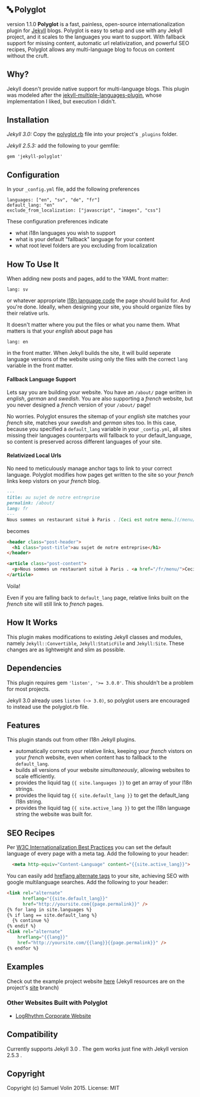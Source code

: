 :abc: Polyglot
---
version 1.1.0
__Polyglot__ is a fast, painless, open-source internationalization plugin for [Jekyll](http://jekyllrb.com) blogs. Polyglot is easy to setup and use with any Jekyll project, and it scales to the languages you want to support. With fallback support for missing content, automatic url relativization, and powerful SEO recipes, Polyglot allows any multi-language blog to focus on content without the cruft.

## Why?
Jekyll doesn't provide native support for multi-language blogs. This plugin was modeled after the [jekyll-multiple-languages-plugin](https://github.com/screeninteraction/jekyll-multiple-languages-plugin), whose implementation I liked, but execution I didn't.

## Installation
*Jekyll 3.0:* Copy the [polyglot.rb](https://github.com/untra/polyglot/blob/master/lib/polyglot.rb) file into your project's `_plugins` folder.

*Jekyll 2.5.3:* add the following to your gemfile:
```
gem 'jekyll-polyglot'
```

## Configuration
In your `_config.yml` file, add the following preferences
```
languages: ["en", "sv", "de", "fr"]
default_lang: "en"
exclude_from_localization: ["javascript", "images", "css"]
```
These configuration preferences indicate
- what i18n languages you wish to support
- what is your default "fallback" language for your content
- what root level folders are you excluding from localization

## How To Use It
When adding new posts and pages, add to the YAML front matter:
```
lang: sv
```
or whatever appropriate [I18n language code](https://developer.chrome.com/webstore/i18n)
the page should build for. And you're done. Ideally, when designing your site, you should
organize files by their relative urls.

It doesn't matter where you put the files or what you name them. What matters is
that your *english* about page has
```
lang: en
```
in the front matter. When Jekyll builds the site, it will build seperate language versions of
the website using only the files with the correct `lang` variable in the front matter.


#### Fallback Language Support
Lets say you are building your website. You have an `/about/` page written in *english*, *german* and
*swedish*. You are also supporting a *french* website, but you never designed a *french* version of your `/about/` page!

No worries. Polyglot ensures the sitemap of your *english* site matches your *french* site, matches your *swedish* and *german* sites too. In this case, because you specified a `default_lang` variable in your `_config.yml`, all sites missing their languages counterparts will fallback to your default_language, so content is preserved across different languages of your site.

#### Relativized Local Urls
No need to meticulously manage anchor tags to link to your correct language. Polyglot modifies how pages get written to the site so your *french* links keep vistors on your *french* blog.
```md
---
title: au sujet de notre entreprise
permalink: /about/
lang: fr
---
Nous sommes un restaurant situé à Paris . [Ceci est notre menu.](/menu/)
```
becomes
```html
<header class="post-header">
  <h1 class="post-title">au sujet de notre entreprise</h1>
</header>

<article class="post-content">
  <p>Nous sommes un restaurant situé à Paris . <a href="/fr/menu/">Ceci est notre menu.</a></p>
</article>
```
Voila!

Even if you are falling back to `default_lang` page, relative links built on the *french* site will
still link to *french* pages.

## How It Works
This plugin makes modifications to existing Jekyll classes and modules, namely `Jekyll::Convertible`, `Jekyll:StaticFile` and `Jekyll:Site`. These changes are as lightweight and slim as possible.

## Dependencies

This plugin requires gem `'listen', '>= 3.0.0'`. This shouldn't be a problem for most projects.

Jekyll 3.0 already uses `listen (~> 3.0)`, so polyglot users are encouraged to instead use the polyglot.rb file.


## Features
This plugin stands out from other I18n Jekyll plugins.
- automatically corrects your relative links, keeping your *french* vistors on your *french* website, even when content has to fallback to the `default_lang`.
- builds all versions of your website *simultaneously*, allowing websites to scale efficiently.
- provides the liquid tag `{{ site.languages }}` to get an array of your I18n strings.
- provides the liquid tag `{{ site.default_lang }}` to get the default_lang I18n string.
- provides the liquid tag `{{ site.active_lang }}` to get the I18n language string the website was built for.


## SEO Recipes
Per [W3C Internationalization Best Practices](http://www.w3.org/International/geo/html-tech/tech-lang.html#ri20060630.133615821)
you can set the default language of every page with a meta tag.
Add the following to your header:
```html
  <meta http-equiv="Content-Language" content="{{site.active_lang}}">
```

You can easily add [hreflang alternate tags](https://support.google.com/webmasters/answer/189077?hl=en)
to your site, achieving SEO with google multilanguage searches. Add the following to your header:
```html
<link rel="alternate"
      hreflang="{{site.default_lang}}"
      href="http://yoursite.com{{page.permalink}}" />
{% for lang in site.languages %}
{% if lang == site.default_lang %}
  {% continue %}
{% endif %}
<link rel="alternate"
    hreflang="{{lang}}"
    href="http://yoursite.com/{{lang}}{{page.permalink}}" />
{% endfor %}
```

## Examples
Check out the example project website [here](https://untra.github.io/polyglot)
(Jekyll resources are on the project's [site](https://github.com/untra/polyglot/tree/site) branch)

### Other Websites Built with Polyglot

* [LogRhythm Corporate Website](http://logrhythm.com)

## Compatibility
Currently supports Jekyll 3.0 .
The gem works just fine with Jekyll version 2.5.3 .

## Copyright
Copyright (c) Samuel Volin 2015. License: MIT
